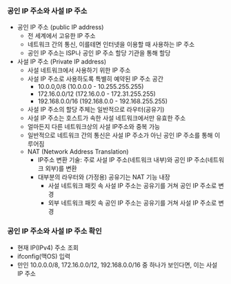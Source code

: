 ### 공인 IP 주소와 사설 IP 주소

- 공인 IP 주소 (public IP address)
    - 전 세계에서 고유한 IP 주소
    - 네트워크 간의 통신, 이를테면 인터넷을 이용할 때 사용하는 IP 주소
    - 공인 IP 주소는 ISP나 공인 IP 주소 할당 기관을 통해 할당
- 사설 IP 주소 (Private IP address)
    - 사설 네트워크에서 사용하기 위한 IP 주소
    - 사설 IP 주소로 사용하도록 특별히 예약된 IP 주소 공간
        - 10.0.0,0/8 (10.0.0.0 - 10.255.255.255)
        - 172.16.0.0/12 (172.16.0.0 - 172.31.255.255)
        - 192.168.0.0/16 (192.168.0.0 - 192.168.255.255)
    - 사설 IP 주소의 할당 주체는 일반적으로 라우터(공유기)
    - 사설 IP 주소는 호스트가 속한 사설 네트워크에서만 유효한 주소
    - 얼마든지 다른 네트워크상의 사설 IP주소와 중복 가능
    - 일반적으로 네트워크 간의 통신은 사설 IP 주소가 아닌 공인 IP 주소를 통해 이루어짐
    - NAT (Network Address Translation)
        - IP주소 변환 기술: 주로 사설 IP 주소(네트워크 내부)와 공인 IP 주소(네트워크 외부)를 변환
        - 대부분의 라우터와 (가정용) 공유기는 NAT 기능 내장
            - 사설 네트워크 패킷 속 사설 IP 주소는 공유기를 거쳐 공인 IP 주소로 변경
            - 외부 네트워크 패킷 속 공인 IP 주소는 공유기를 거쳐 사설 IP 주소로 변경

### 공인 IP 주소와 사설 IP 주소 확인

- 현재 IP(IPv4) 주소 조회
- ifconfig(맥OS) 입력
- 만인 10.0.0.0/8, 172.16.0.0/12, 192.168.0.0/16 중 하나가 보인다면, 이는 사설 IP 주소
